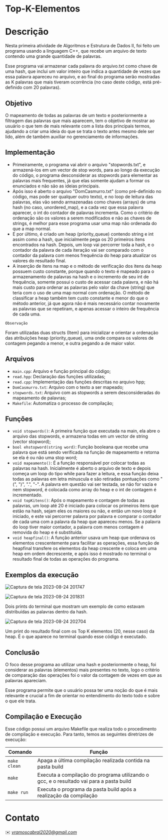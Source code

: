 # Top-K-Elementos

# Descrição

Nesta primeira atividade de Algoritmos e Estrutura de Dados II, foi feito um programa usando a linguagem C++, que recebe um arquivo de texto contendo uma grande quantidade de palavras.

Esse programa vai armazenar cada palavra do arquivo.txt como chave de uma hash, que inclui um valor inteiro que indica a quantidade de vezes que essa palavra apareceu no arquivo, e ao final do programa serão mostradas as K palavras que mais tiveram ocorrência (no caso deste código, está pré-definido com 20 palavras).

## Objetivo

O mapeamento de todas as palavras de um texto e posteriormente a filtragem das palavras que mais aparecem, tem o objetivo de mostrar ao usuário o que tem de mais relevante com a lista dos principais termos, ajudando a criar uma ideia do que se trata o texto antes mesmo dele ser lido, além de também auxiliar no gerenciamento de informações.

## Implementação

- Primeiramente, o programa vai abrir o arquivo "stopwords.txt", e armazená-los em um vector de stop words, para ao longo da execução do código, o programa desconsiderar as stopwords para elementar as palavras mais frequentes, já que elas somente ajudam a formar os enunciados e não são as ideias principais.
- Após isso é aberto o arquivo "DomCasmurro.txt" (como pré-definido no código, mas pode ser qualquer outro texto), e no loop de leitura das palavras, elas vão sendo armazenadas como chaves (arrays) de uma hash (no caso, unordered_map), e a cada vez que essa palavra aparecer, o int do contador de palavras incrementa. Como o critério de ordenação são os valores a serem modificados e não as chaves de strings, é melhor para esse programa usar uma map não ordenada do que a map normal.
- E por último, é criado um heap (priority_queue) contendo string e int assim como a hash, que inicialmente pega os 20 primeiros itens encontrados na hash. Depois, um loop vai percorrer toda a hash, e o contador da palavra de cada iteração vai ser comparado com o contador da palavra com menos frequência do heap para atualizar os valores do resultado final.
- A inserção de itens na map e o método de verificação dos itens da heap possuem custo constante, porque quando o texto é mapeado para o armazenamento de palavras na hash e o incremento de seu int de frequência, somente possui o custo de acessar cada palavra, e não há mais custo para ordenar as palavras pelo valor da chave (string) que teria com o uso de uma map normal com ordenação. O método de classificar a heap também tem custo constante e menor do que o método anterior, já que agora não é mais necessário contar novamente as palavras que se repetiram, e apenas acessar o inteiro de frequência de cada uma.

```Observação```

Foram utilizadas duas structs (Item) para inicializar e orientar a ordenação das atribuições heap (priority_queue), uma onde compara os valores de contagem pegando a menor, e outra pegando a de maior valor.
## Arquivos

* ```main.cpp```: Arquivo e função principal do código;
* ```read.hpp```: Declaração das funções utilizadas;
* ```read.cpp```: Implementação das funções descritas no arquivo hpp;
* ```DomCasmurro.txt```: Arquivo com o texto a ser mapeado;
* ```stopwords.txt```: Arquivo com as stopwords a serem desconsideradas do mapeamento de palavras;
* ```Makefile```: Automatiza o processo de compilação;

## Funções

* ```void stopwords()```: A primeira função que executada na main, ela abre o arquivo das stopwords, e armazena todas em um vector de string (vector<string> stopword);
* ```bool ehstopword(string word)```: Função booleana que recebe uma palavra que está sendo verificada na função de mapeamento e retorna se ela é ou não uma stop word;
* ```void mapeamento()```: É a função responsável por colocar todas as palavras na hash. Inicialmente é aberto o arquivo de texto e depois começa um loop do tipo while para fazer a leitura, e essa função deixa todas as palavras em letra mínuscula e são retiradas pontuações como "(", ")", ".", "-". A palavra em questão vai ser testada, se não for vazia e nem stopword, é colocada como array do heap e o int de contagem é incrementado.
* ```void topKitens()```: Após o mapeamento e contagem de todas as palavras, um loop até 20 é iniciado para colocar os primeiros itens que estão na hash, sejam eles os maiores ou não, e então um novo loop é iniciado, e este vai percorrer palavra por palavra e comparar o contador de cada uma com a palavra da heap que apareceu menos. Se a palavra do loop tiver maior contador, a palavra com menos contagem é removida do heap e é substituída.
* ```void heapfinal()```: A função anterior usava um heap que ordenava os elementos crescentemente para facilitar as operações, essa função de heapfinal transfere os elementos da heap crescente e coloca em uma heap em ordem decrescente, e após isso é mostrado no terminal o resultado final de todas as operações do programa.

## Exemplos da execução

![Captura de tela 2023-08-24 201747](https://github.com/vramoscabral/Top-K-Elementos/assets/127407951/704612ab-261d-46a6-894f-c2c370782ce5)

![Captura de tela 2023-08-24 201831](https://github.com/vramoscabral/Top-K-Elementos/assets/127407951/024fd295-5833-4ad9-a089-bc4f38e0cd75)

Dois prints do terminal que mostram um exemplo de como estavam distribuídas as palavras dentro da hash.

![Captura de tela 2023-08-24 202704](https://github.com/vramoscabral/Top-K-Elementos/assets/127407951/e690ff59-89e5-4030-a94e-953abb6639ef)

Um print do resultado final com os Top K elementos (20, nesse caso) da heap. É o que aparece no terminal quando esse código é executado.


## Conclusão

O foco desse programa ao utilizar uma hash e posteriormente o heap, foi considerar as palavras (elementos) mais presentes no texto, logo o critério de comparação das operações foi o valor da contagem de vezes em que as palavras apareciam.

Esse programa permite que o usuário possa ter uma noção do que é mais relevante e crucial a fim de orientar no entendimento do texto todo e sobre o que ele trata.

## Compilação e Execução

Esse código possui um arquivo Makefile que realiza todo o procedimento de compilação e execução. Para tanto, temos as seguintes diretrizes de execução:


| Comando                |  Função                                                                                           |                     
| -----------------------| ------------------------------------------------------------------------------------------------- |
|  `make clean`          | Apaga a última compilação realizada contida na pasta build                                        |
|  `make`                | Executa a compilação do programa utilizando o gcc, e o resultado vai para a pasta build           |
|  `make run`            | Executa o programa da pasta build após a realização da compilação                                 |


# Contato

✉️ <i>vramoscabral2020@gmail.com</i>
